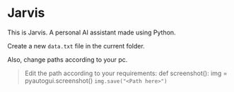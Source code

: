 # Jarvis
This is Jarvis. A personal AI assistant made using Python. 

Create a new `data.txt` file in the current folder.

Also, change paths according to your pc.

> Edit the path according to your requirements:
def screenshot():
	 img = pyautogui.screenshot()
	 `img.save("<Path here>")`
